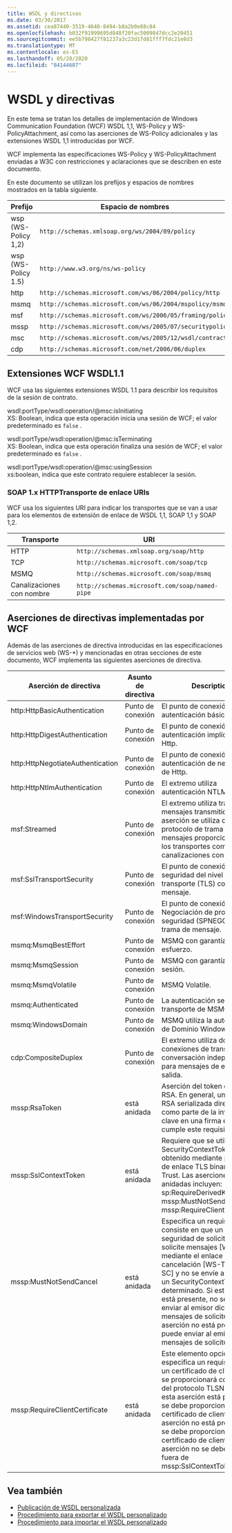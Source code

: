 ```yaml
---
title: WSDL y directivas
ms.date: 03/30/2017
ms.assetid: cea87440-3519-4640-8494-b8a2b0e88c84
ms.openlocfilehash: b032f91999695d848f20fac5009047dcc2e20451
ms.sourcegitcommit: ee5b798427f81237a3c23d1fd81fff7fdc21e8d3
ms.translationtype: MT
ms.contentlocale: es-ES
ms.lasthandoff: 05/28/2020
ms.locfileid: "84144687"
---
```

# <a name="wsdl-and-policy"></a>WSDL y directivas
En este tema se tratan los detalles de implementación de Windows Communication Foundation (WCF) WSDL 1,1, WS-Policy y WS-PolicyAttachment, así como las aserciones de WS-Policy adicionales y las extensiones WSDL 1,1 introducidas por WCF.  
  
 WCF implementa las especificaciones WS-Policy y WS-PolicyAttachment enviadas a W3C con restricciones y aclaraciones que se describen en este documento.  
  
 En este documento se utilizan los prefijos y espacios de nombres mostrados en la tabla siguiente.  
  
|Prefijo|Espacio de nombres|  
|------------|---------------|  
|wsp (WS-Policy 1,2)|`http://schemas.xmlsoap.org/ws/2004/09/policy`|  
|wsp (WS-Policy 1.5)|`http://www.w3.org/ns/ws-policy`|  
|http|`http://schemas.microsoft.com/ws/06/2004/policy/http`|  
|msmq|`http://schemas.microsoft.com/ws/06/2004/mspolicy/msmq`|  
|msf|`http://schemas.microsoft.com/ws/2006/05/framing/policy`|  
|mssp|`http://schemas.microsoft.com/ws/2005/07/securitypolicy`|  
|msc|`http://schemas.microsoft.com/ws/2005/12/wsdl/contract`|  
|cdp|`http://schemas.microsoft.com/net/2006/06/duplex`|  
  
## <a name="wcf-wsdl11-extensions"></a>Extensiones WCF WSDL1.1   
 WCF usa las siguientes extensiones WSDL 1.1 para describir los requisitos de la sesión de contrato.  
  
 wsdl:portType/wsdl:operation/@msc:isInitiating  
 XS: Boolean, indica que esta operación inicia una sesión de WCF; el valor predeterminado es `false` .  
  
 wsdl:portType/wsdl:operation/@msc:isTerminating  
 XS: Boolean, indica que esta operación finaliza una sesión de WCF; el valor predeterminado es `false` .  
  
 wsdl:portType/wsdl:operation/@msc:usingSession  
 xs:boolean, indica que este contrato requiere establecer la sesión.  
  
### <a name="soap-1x-http-binding-transport-uris"></a>SOAP 1.x HTTPTransporte de enlace URIs  
 WCF usa los siguientes URI para indicar los transportes que se van a usar para los elementos de extensión de enlace de WSDL 1,1, SOAP 1,1 y SOAP 1,2.  
  
|Transporte|URI|  
|---------------|---------|  
|HTTP|`http://schemas.xmlsoap.org/soap/http`|  
|TCP|`http://schemas.microsoft.com/soap/tcp`|  
|MSMQ|`http://schemas.microsoft.com/soap/msmq`|  
|Canalizaciones con nombre|`http://schemas.microsoft.com/soap/named-pipe`|  
  
## <a name="policy-assertions-implemented-by-wcf"></a>Aserciones de directivas implementadas por WCF  
 Además de las aserciones de directiva introducidas en las especificaciones de servicios web (WS-*) y mencionadas en otras secciones de este documento, WCF implementa las siguientes aserciones de directiva.  
  
|Aserción de directiva|Asunto de directiva|Description|  
|----------------------|--------------------|-----------------|  
|http:HttpBasicAuthentication|Punto de conexión|El punto de conexión utiliza autenticación básica de Http.|  
|http:HttpDigestAuthentication|Punto de conexión|El punto de conexión utiliza autenticación implícita de Http.|  
|http:HttpNegotiateAuthentication|Punto de conexión|El punto de conexión utiliza autenticación de negociación de Http.|  
|http:HttpNtlmAuthentication|Punto de conexión|El extremo utiliza autenticación NTLM de Http.|  
|msf:Streamed|Punto de conexión|El extremo utiliza trama de mensajes transmitidos. Esta aserción se utiliza con el protocolo de trama de mensajes proporcionado para los transportes como TCP y canalizaciones con nombre.|  
|msf:SslTransportSecurity|Punto de conexión|El punto de conexión utiliza la seguridad del nivel de transporte (TLS) con trama de mensaje.|  
|msf:WindowsTransportSecurity|Punto de conexión|El punto de conexión utiliza Negociación de proveedor de seguridad (SPNEGO) con trama de mensaje.|  
|msmq:MsmqBestEffort|Punto de conexión|MSMQ con garantías de mejor esfuerzo.|  
|msmq:MsmqSession|Punto de conexión|MSMQ con garantías de sesión.|  
|msmq:MsmqVolatile|Punto de conexión|MSMQ Volatile.|  
|msmq:Authenticated|Punto de conexión|La autenticación se utiliza con transporte de MSMQ.|  
|msmq:WindowsDomain|Punto de conexión|MSMQ utiliza la autenticación de Dominio Windows.|  
|cdp:CompositeDuplex|Punto de conexión|El extremo utiliza dos conexiones de transporte de conversación independientes para mensajes de entrada y salida.|  
|mssp:RsaToken|está anidada|Aserción del token de clave RSA. En general, una clave RSA serializada directamente como parte de la información clave en una firma endosada cumple este requisito.|  
|mssp:SslContextToken|está anidada|Requiere que se utilice un SecurityContextToken obtenido mediante protocolo de enlace TLS binario y WS-Trust. Las aserciones anidadas incluyen: sp:RequireDerivedKeys, mssp:MustNotSendCancel, mssp:RequireClientCertificate.|  
|mssp:MustNotSendCancel|está anidada|Especifica un requisito que consiste en que un token de seguridad de solicitud (RST) solicite mensajes [WS-Trust] mediante el enlace de cancelación [WS-Trust, WS-SC] y no se envíe al emisor de un SecurityContextToken determinado. Si esta aserción está presente, no se deben enviar al emisor dichos mensajes de solicitud. Si esta aserción no está presente, se puede enviar al emisor dichos mensajes de solicitud.|  
|mssp:RequireClientCertificate|está anidada|Este elemento opcional especifica un requisito para un certificado de cliente que se proporcionará como parte del protocolo TLSNEGO. Si esta aserción está presente, se debe proporcionar un certificado de cliente. Si esta aserción no está presente, no se debe proporcionar un certificado de cliente. Esta aserción no se debe utilizar fuera de mssp:SslContextToken.|  
  
## <a name="see-also"></a>Vea también

- [Publicación de WSDL personalizada](../../../../docs/framework/wcf/samples/custom-wsdl-publication.md)
- [Procedimiento para exportar el WSDL personalizado](../../../../docs/framework/wcf/extending/how-to-export-custom-wsdl.md)
- [Procedimiento para importar el WSDL personalizado](../../../../docs/framework/wcf/extending/how-to-import-custom-wsdl.md)
